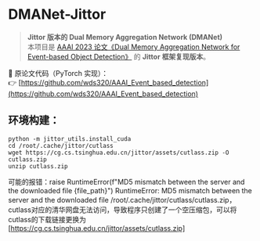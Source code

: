 # DMANet-Jittor

> **Jittor 版本的 Dual Memory Aggregation Network (DMANet)**  
本项目是 [AAAI 2023 论文《Dual Memory Aggregation Network for Event-based Object Detection》](https://ojs.aaai.org/index.php/AAAI/article/view/25346) 的 **Jittor 框架复现版本**。

📌 原论文代码（PyTorch 实现）：  
👉 [https://github.com/wds320/AAAI_Event_based_detection](https://github.com/wds320/AAAI_Event_based_detection)


## 环境构建：

```
python -m jittor_utils.install_cuda
cd /root/.cache/jittor/cutlass
wget https://cg.cs.tsinghua.edu.cn/jittor/assets/cutlass.zip -O cutlass.zip
unzip cutlass.zip
```


可能的报错：raise RuntimeError(f"MD5 mismatch between the server and the downloaded file {file_path}")
RuntimeError: MD5 mismatch between the server and the downloaded file /root/.cache/jittor/cutlass/cutlass.zip，
cutlass对应的清华网盘无法访问，导致程序只创建了一个空压缩包，可以将cutlass的下载链接更换为[https://cg.cs.tsinghua.edu.cn/jittor/assets/cutlass.zip]

